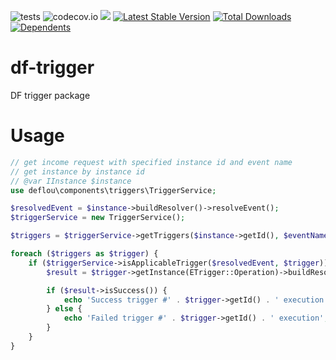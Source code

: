 ![tests](https://github.com/jeyroik/df-triggers/workflows/PHP%20Composer/badge.svg?branch=master&event=push)
![codecov.io](https://codecov.io/gh/jeyroik/df-triggers/coverage.svg?branch=master)
<a href="https://codeclimate.com/github/jeyroik/df-triggers/maintainability"><img src="https://api.codeclimate.com/v1/badges/28f620fc92a3dfdb3d20/maintainability" /></a>
[![Latest Stable Version](https://poser.pugx.org/jeyroik/df-triggers/v)](//packagist.org/packages/jeyroik/df-triggers)
[![Total Downloads](https://poser.pugx.org/jeyroik/df-triggers/downloads)](//packagist.org/packages/jeyroik/df-triggers)
[![Dependents](https://poser.pugx.org/jeyroik/df-triggers/dependents)](//packagist.org/packages/jeyroik/df-triggers)


# df-trigger

DF trigger package

# Usage

```php
// get income request with specified instance id and event name
// get instance by instance id
// @var IInstance $instance
use deflou\components\triggers\TriggerService;

$resolvedEvent = $instance->buildResolver()->resolveEvent();
$triggerService = new TriggerService();

$triggers = $triggerService->getTriggers($instance->getId(), $eventName, ['vendorName1', 'vendorName2, ...']);

foreach ($triggers as $trigger) {
    if ($triggerService->isApplicableTrigger($resolvedEvent, $trigger)) {
        $result = $trigger->getInstance(ETrigger::Operation)->buildResolver()->resolveOperation($resolvedEvent, $trigger)->run();

        if ($result->isSuccess()) {
            echo 'Success trigger #' . $trigger->getId() . ' execution';
        } else {
            echo 'Failed trigger #' . $trigger->getId() . ' execution';
        }
    }
}
```
